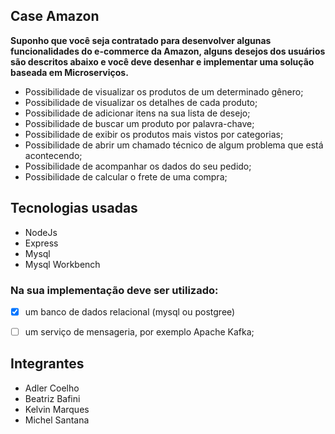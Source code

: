 Case Amazon
---
__Suponho que você seja contratado para desenvolver algunas funcionalidades do e-commerce da
Amazon, alguns desejos dos usuários são descritos abaixo e você deve desenhar e implementar uma
solução baseada em Microserviços.__
- Possibilidade de visualizar os produtos de um determinado gênero;
- Possibilidade de visualizar os detalhes de cada produto;
- Possibilidade de adicionar itens na sua lista de desejo;
- Possibilidade de buscar um produto por palavra-chave;
- Possibilidade de exibir os produtos mais vistos por categorias;
- Possibilidade de abrir um chamado técnico de algum problema que está acontecendo;
- Possibilidade de acompanhar os dados do seu pedido;
- Possibilidade de calcular o frete de uma compra;

## Tecnologias usadas
- NodeJs
- Express
- Mysql
- Mysql Workbench

### Na sua implementação deve ser utilizado: 
- [x] um banco de dados relacional (mysql ou postgree)
- [ ] um serviço de mensageria, por exemplo Apache Kafka;


## Integrantes
- Adler Coelho
- Beatriz Bafini
- Kelvin Marques
- Michel Santana
